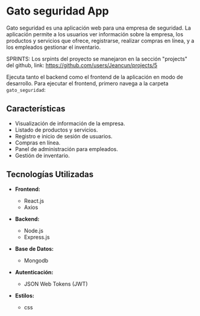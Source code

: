 # Gato seguridad App

Gato seguridad es una aplicación web para una empresa de seguridad. La aplicación permite a los usuarios ver información sobre la empresa, los productos y servicios que ofrece, registrarse, realizar compras en línea, y a los empleados gestionar el inventario.

SPRINTS: Los srpints del proyecto se manejaron en la sección "projects" del github, link: https://github.com/users/Jeancun/projects/5


Ejecuta tanto el backend como el frontend de la aplicación en modo de desarrollo.
Para ejecutar el frontend, primero navega a la carpeta `gato_seguridad`:

## Características

- Visualización de información de la empresa.
- Listado de productos y servicios.
- Registro e inicio de sesión de usuarios.
- Compras en línea.
- Panel de administración para empleados.
- Gestión de inventario.

## Tecnologías Utilizadas

- **Frontend:**
  - React.js
  - Axios

- **Backend:**
  - Node.js
  - Express.js

- **Base de Datos:**
  - Mongodb

- **Autenticación:**
  - JSON Web Tokens (JWT)

- **Estilos:**
  - css
 
